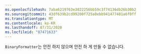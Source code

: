 ```yaml
---
ms.openlocfilehash: 7aba6219763e3022256bb59c3f74136db26b30b2
ms.sourcegitcommit: 43df639b2cd99200f725a8ebb941477481a6f0ff
ms.translationtype: MT
ms.contentlocale: ko-KR
ms.lasthandoff: 07/31/2020
ms.locfileid: "87471633"
---
```

`BinaryFormatter`는 안전 하지 않으며 안전 하 게 만들 수 없습니다.

